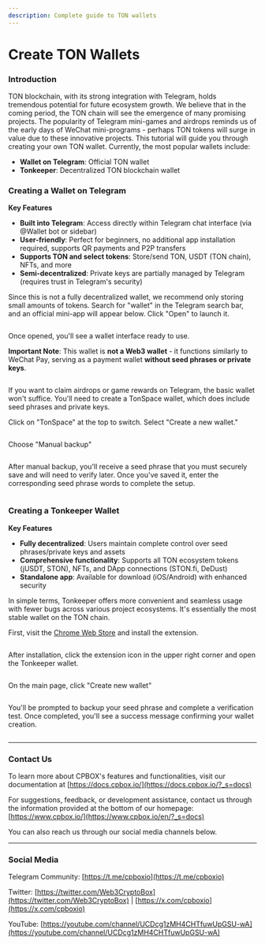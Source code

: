 ```yaml
---
description: Complete guide to TON wallets
---
```


# Create TON Wallets

### Introduction

TON blockchain, with its strong integration with Telegram, holds tremendous potential for future ecosystem growth. We believe that in the coming period, the TON chain will see the emergence of many promising projects. The popularity of Telegram mini-games and airdrops reminds us of the early days of WeChat mini-programs - perhaps TON tokens will surge in value due to these innovative projects. This tutorial will guide you through creating your own TON wallet. Currently, the most popular wallets include:

* **Wallet on Telegram**: Official TON wallet
* **Tonkeeper**: Decentralized TON blockchain wallet

### Creating a Wallet on Telegram

**Key Features**

* **Built into Telegram**: Access directly within Telegram chat interface (via @Wallet bot or sidebar)
* **User-friendly**: Perfect for beginners, no additional app installation required, supports QR payments and P2P transfers
* **Supports TON and select tokens**: Store/send TON, USDT (TON chain), NFTs, and more
* **Semi-decentralized**: Private keys are partially managed by Telegram (requires trust in Telegram's security)

Since this is not a fully decentralized wallet, we recommend only storing small amounts of tokens. Search for "wallet" in the Telegram search bar, and an official mini-app will appear below. Click "Open" to launch it.

<figure><img src="../../.gitbook/assets/ton-wallet-telegram-search.png" alt=""><figcaption></figcaption></figure>

Once opened, you'll see a wallet interface ready to use.

**Important Note**: This wallet is **not a Web3 wallet** - it functions similarly to WeChat Pay, serving as a payment wallet **without seed phrases or private keys**.

<figure><img src="../../.gitbook/assets/ton-wallet-basic-interface.png" alt=""><figcaption></figcaption></figure>

If you want to claim airdrops or game rewards on Telegram, the basic wallet won't suffice. You'll need to create a TonSpace wallet, which does include seed phrases and private keys.

Click on "TonSpace" at the top to switch. Select "Create a new wallet."

<figure><img src="../../.gitbook/assets/ton-wallet-tonspace-create.png" alt=""><figcaption></figcaption></figure>

Choose "Manual backup"

<figure><img src="../../.gitbook/assets/ton-wallet-manual-backup.png" alt=""><figcaption></figcaption></figure>

After manual backup, you'll receive a seed phrase that you must securely save and will need to verify later. Once you've saved it, enter the corresponding seed phrase words to complete the setup.

<figure><img src="../../.gitbook/assets/ton-wallet-seed-phrase.png" alt=""><figcaption></figcaption></figure>

### Creating a Tonkeeper Wallet

**Key Features**
* **Fully decentralized**: Users maintain complete control over seed phrases/private keys and assets
* **Comprehensive functionality**: Supports all TON ecosystem tokens (jUSDT, STON), NFTs, and DApp connections (STON.fi, DeDust)
* **Standalone app**: Available for download (iOS/Android) with enhanced security

In simple terms, Tonkeeper offers more convenient and seamless usage with fewer bugs across various project ecosystems. It's essentially the most stable wallet on the TON chain.

First, visit the [Chrome Web Store](https://chromewebstore.google.com/category/extensions?utm_source=ext_sidebar&hl=en) and install the extension.

<figure><img src="../../.gitbook/assets/ton-wallet-tonkeeper-extension-install.png" alt=""><figcaption></figcaption></figure>

After installation, click the extension icon in the upper right corner and open the Tonkeeper wallet.

<figure><img src="../../.gitbook/assets/ton-wallet-tonkeeper-extension-open.png" alt=""><figcaption></figcaption></figure>

On the main page, click "Create new wallet"

<figure><img src="../../.gitbook/assets/ton-wallet-tonkeeper-create-wallet.png" alt=""><figcaption></figcaption></figure>

You'll be prompted to backup your seed phrase and complete a verification test. Once completed, you'll see a success message confirming your wallet creation.

<figure><img src="../../.gitbook/assets/ton-wallet-tonkeeper-wallet-success.png" alt=""><figcaption></figcaption></figure>

---

### Contact Us

To learn more about CPBOX's features and functionalities, visit our documentation at [https://docs.cpbox.io/](https://docs.cpbox.io/?_s=docs)

For suggestions, feedback, or development assistance, contact us through the information provided at the bottom of our homepage: [https://www.cpbox.io/](https://www.cpbox.io/en/?_s=docs)

You can also reach us through our social media channels below.

---

### Social Media

Telegram Community: [https://t.me/cpboxio](https://t.me/cpboxio)

Twitter: [https://twitter.com/Web3CryptoBox](https://twitter.com/Web3CryptoBox) | [https://x.com/cpboxio](https://x.com/cpboxio)

YouTube: [https://youtube.com/channel/UCDcg1zMH4CHTfuwUpGSU-wA](https://youtube.com/channel/UCDcg1zMH4CHTfuwUpGSU-wA)
